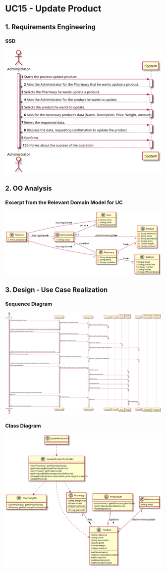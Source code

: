# UC15 - Update Product

## 1. Requirements Engineering

### SSD
![UC8_SSD.svg](UC15_SSD.svg)

## 2. OO Analysis

### Excerpt from the Relevant Domain Model for UC

![UC8_MD.svg](UC15_MD.svg)

## 3. Design - Use Case Realization

### Sequence Diagram

 ![UC8_SD.svg](UC15_SD.svg)

### Class Diagram

 ![UC8_CD.svg](UC15_CD.svg)
